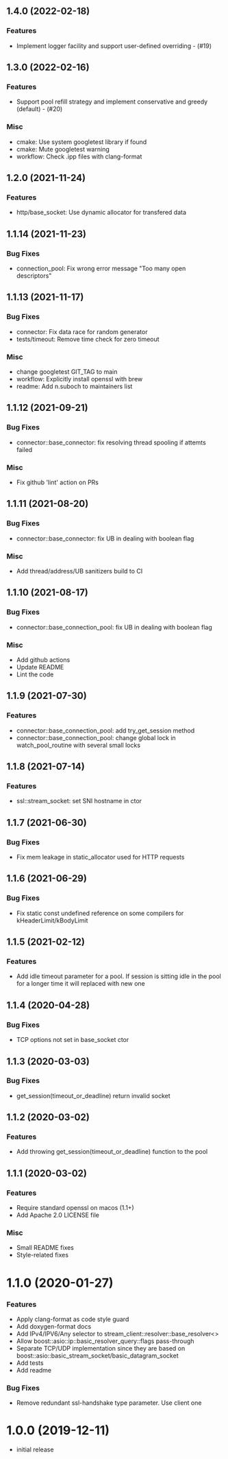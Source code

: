## 1.4.0 (2022-02-18)

### Features

* Implement logger facility and support user-defined overriding - (#19)


## 1.3.0 (2022-02-16)

### Features

* Support pool refill strategy and implement conservative and greedy (default) - (#20)

### Misc

* cmake: Use system googletest library if found
* cmake: Mute googletest warning
* workflow: Check .ipp files with clang-format


## 1.2.0 (2021-11-24)

### Features

* http/base_socket: Use dynamic allocator for transfered data


## 1.1.14 (2021-11-23)

### Bug Fixes

* connection_pool: Fix wrong error message "Too many open descriptors"


## 1.1.13 (2021-11-17)

### Bug Fixes

* connector: Fix data race for random generator
* tests/timeout: Remove time check for zero timeout

### Misc

* change googletest GIT_TAG to main
* workflow: Explicitly install openssl with brew
* readme: Add  n.suboch to maintainers list


## 1.1.12 (2021-09-21)

### Bug Fixes

* connector::base_connector: fix resolving thread spooling if attemts failed

### Misc

* Fix github 'lint' action on PRs


## 1.1.11 (2021-08-20)

### Bug Fixes

* connector::base_connector: fix UB in dealing with boolean flag

### Misc

* Add thread/address/UB sanitizers build to CI


## 1.1.10 (2021-08-17)

### Bug Fixes

* connector::base_connection_pool: fix UB in dealing with boolean flag

### Misc

* Add github actions
* Update README
* Lint the code


## 1.1.9 (2021-07-30)

### Features

* connector::base_connection_pool: add try_get_session method
* connector::base_connection_pool: change global lock in watch_pool_routine with several small locks 


## 1.1.8 (2021-07-14)

### Features

* ssl::stream_socket: set SNI hostname in ctor


## 1.1.7 (2021-06-30)

### Bug Fixes

* Fix mem leakage in static_allocator used for HTTP requests


## 1.1.6 (2021-06-29)

### Bug Fixes

* Fix static const undefined reference on some compilers for kHeaderLimit/kBodyLimit


## 1.1.5 (2021-02-12)

### Features

* Add idle timeout parameter for a pool. If session is sitting idle in the pool for a longer time it will replaced with new one


## 1.1.4 (2020-04-28)

### Bug Fixes

* TCP options not set in base_socket ctor


## 1.1.3 (2020-03-03)

### Bug Fixes

* get_session(timeout_or_deadline) return invalid socket


## 1.1.2 (2020-03-02)

### Features

* Add throwing get_session(timeout_or_deadline) function to the pool


## 1.1.1 (2020-03-02)

### Features

* Require standard openssl on macos (1.1+)
* Add Apache 2.0 LICENSE file

### Misc

* Small README fixes
* Style-related fixes


# 1.1.0 (2020-01-27)

### Features

* Apply clang-format as code style guard
* Add doxygen-format docs
* Add IPv4/IPV6/Any selector to stream_client::resolver::base_resolver<>
* Allow boost::asio::ip::basic_resolver_query::flags pass-through
* Separate TCP/UDP implementation since they are based on boost::asio::basic_stream_socket/basic_datagram_socket
* Add tests
* Add readme

### Bug Fixes

* Remove redundant ssl-handshake type parameter. Use client one


# 1.0.0 (2019-12-11)

- initial release
